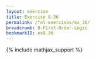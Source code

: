 ```yaml
---
layout: exercise
title: Exercise 8.36
permalink: /fol-exercises/ex_36/
breadcrumb: 8-First-Order-Logic
bookmarkID: ex8.36
---
```


{% include mathjax_support %}

